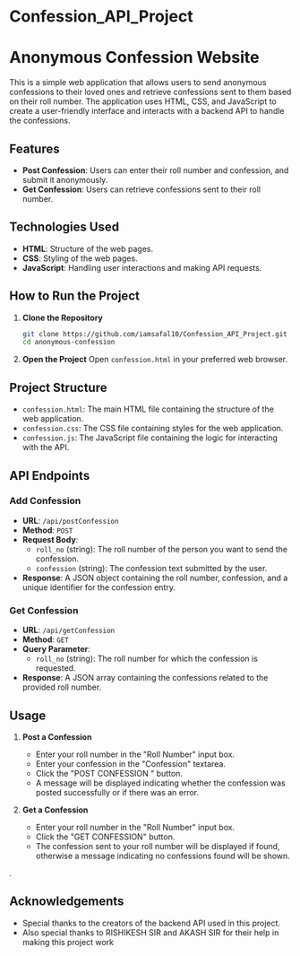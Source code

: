 # Confession_API_Project
# Anonymous Confession Website

This is a simple web application that allows users to send anonymous confessions to their loved ones and retrieve confessions sent to them based on their roll number. The application uses HTML, CSS, and JavaScript to create a user-friendly interface and interacts with a backend API to handle the confessions.

## Features

- **Post Confession**: Users can enter their roll number and confession, and submit it anonymously.
- **Get Confession**: Users can retrieve confessions sent to their roll number.

## Technologies Used

- **HTML**: Structure of the web pages.
- **CSS**: Styling of the web pages.
- **JavaScript**: Handling user interactions and making API requests.

## How to Run the Project

1. **Clone the Repository**
    ```bash
    git clone https://github.com/iamsafal10/Confession_API_Project.git
    cd anonymous-confession
    ```

2. **Open the Project**
    Open `confession.html` in your preferred web browser.

## Project Structure

- `confession.html`: The main HTML file containing the structure of the web application.
- `confession.css`: The CSS file containing styles for the web application.
- `confession.js`: The JavaScript file containing the logic for interacting with the API.

## API Endpoints

### Add Confession
- **URL**: `/api/postConfession`
- **Method**: `POST`
- **Request Body**:
  - `roll_no` (string): The roll number of the person you want to send the confession.
  - `confession` (string): The confession text submitted by the user.
- **Response**: A JSON object containing the roll number, confession, and a unique identifier for the confession entry.

### Get Confession
- **URL**: `/api/getConfession`
- **Method**: `GET`
- **Query Parameter**: 
  - `roll_no` (string): The roll number for which the confession is requested.
- **Response**: A JSON array containing the confessions related to the provided roll number.

## Usage

1. **Post a Confession**
   - Enter your roll number in the "Roll Number" input box.
   - Enter your confession in the "Confession" textarea.
   - Click the "POST CONFESSION " button.
   - A message will be displayed indicating whether the confession was posted successfully or if there was an error.

2. **Get a Confession**
   - Enter your roll number in the "Roll Number" input box.
   - Click the "GET CONFESSION" button.
   - The confession sent to your roll number will be displayed if found, otherwise a message indicating no confessions found will be shown.



.

## Acknowledgements

- Special thanks to the creators of the backend API used in this project.
- Also special thanks to RISHIKESH SIR and AKASH SIR for their help in making this project work